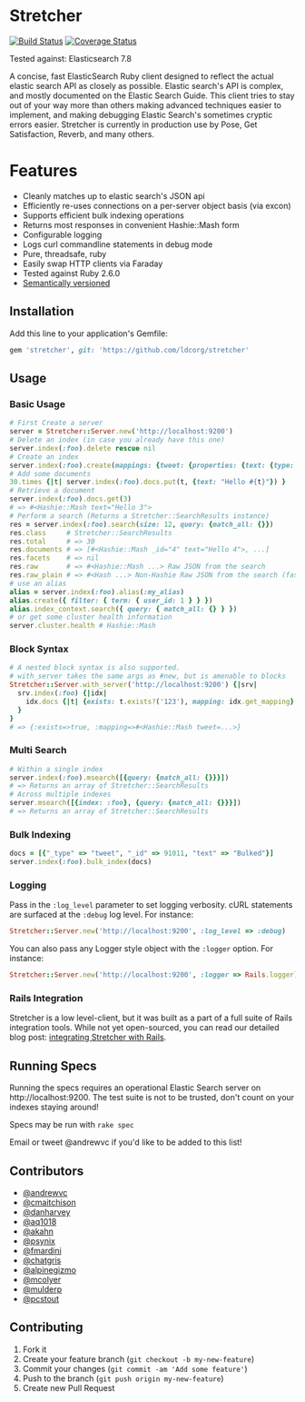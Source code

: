 # Stretcher
[![Build Status](https://travis-ci.org/ldcorg/stretcher.svg?branch=master)](https://travis-ci.org/ldcorg/stretcher)
[![Coverage Status](https://coveralls.io/repos/github/ldcorg/stretcher/badge.svg?branch=master)](https://coveralls.io/github/ldcorg/stretcher?branch=master)

Tested against: Elasticsearch 7.8

A concise, fast ElasticSearch Ruby client designed to reflect the actual elastic search API as closely as possible. Elastic search's API is complex, and mostly documented on the Elastic Search Guide. This client tries to stay out of your way more than others making advanced techniques easier to implement, and making debugging Elastic Search's sometimes cryptic errors easier. Stretcher is currently in production use by Pose, Get Satisfaction, Reverb, and many others.

# Features

* Cleanly matches up to elastic search's JSON api
* Efficiently re-uses connections on a per-server object basis (via excon)
* Supports efficient bulk indexing operations
* Returns most responses in convenient Hashie::Mash form
* Configurable logging
* Logs curl commandline statements in debug mode
* Pure, threadsafe, ruby
* Easily swap HTTP clients via Faraday
* Tested against Ruby 2.6.0
* [Semantically versioned](http://semver.org/)

## Installation

Add this line to your application's Gemfile:

```ruby
gem 'stretcher', git: 'https://github.com/ldcorg/stretcher'
```

## Usage

### Basic Usage

```ruby
# First Create a server
server = Stretcher::Server.new('http://localhost:9200')
# Delete an index (in case you already have this one)
server.index(:foo).delete rescue nil
# Create an index
server.index(:foo).create(mappings: {tweet: {properties: {text: {type: 'text'}}}})
# Add some documents
30.times {|t| server.index(:foo).docs.put(t, {text: "Hello #{t}"}) }
# Retrieve a document
server.index(:foo).docs.get(3)
# => #<Hashie::Mash text="Hello 3">
# Perform a search (Returns a Stretcher::SearchResults instance)
res = server.index(:foo).search(size: 12, query: {match_all: {}})
res.class     # Stretcher::SearchResults
res.total     # => 30
res.documents # => [#<Hashie::Mash _id="4" text="Hello 4">, ...]
res.facets    # => nil
res.raw       # => #<Hashie::Mash ...> Raw JSON from the search
res.raw_plain # => #<Hash ...> Non-Hashie Raw JSON from the search (fastest)
# use an alias
alias = server.index(:foo).alias(:my_alias)
alias.create({ filter: { term: { user_id: 1 } } })
alias.index_context.search({ query: { match_all: {} } })
# or get some cluster health information
server.cluster.health # Hashie::Mash
```

### Block Syntax

```ruby
# A nested block syntax is also supported.
# with_server takes the same args as #new, but is amenable to blocks
Stretcher::Server.with_server('http://localhost:9200') {|srv|
  srv.index(:foo) {|idx|
    idx.docs {|t| {exists: t.exists?('123'), mapping: idx.get_mapping} }
  }
}
# => {:exists=>true, :mapping=>#<Hashie::Mash tweet=...>}
```

### Multi Search

```ruby
# Within a single index
server.index(:foo).msearch([{query: {match_all: {}}}])
# => Returns an array of Stretcher::SearchResults
# Across multiple indexes
server.msearch([{index: :foo}, {query: {match_all: {}}}])
# => Returns an array of Stretcher::SearchResults
```

### Bulk Indexing

```ruby
docs = [{"_type" => "tweet", "_id" => 91011, "text" => "Bulked"}]
server.index(:foo).bulk_index(docs)
```

### Logging

Pass in the `:log_level` parameter to set logging verbosity. cURL statements are surfaced at the `:debug` log level. For instance:

```ruby
Stretcher::Server.new('http://localhost:9200', :log_level => :debug)
```

You can also pass any Logger style object with the `:logger` option. For instance:

```ruby
Stretcher::Server.new('http://localhost:9200', :logger => Rails.logger)
```

### Rails Integration

Stretcher is a low level-client, but it was built as a part of a full suite of Rails integration tools.
While not yet open-sourced, you can read our detailed blog post: [integrating Stretcher with Rails](http://blog.andrewvc.com/elasticsearch-rails-stretcher-at-pose).

## Running Specs

Running the specs requires an operational Elastic Search server on http://localhost:9200.
The test suite is not to be trusted, don't count on your indexes staying around!

Specs may be run with `rake spec`

Email or tweet @andrewvc if you'd like to be added to this list!

## Contributors

* [@andrewvc](https://github.com/andrewvc)
* [@cmaitchison](https://github.com/cmaitchison)
* [@danharvey](https://github.com/danharvey)
* [@aq1018](https://github.com/aq1018)
* [@akahn](https://github.com/akahn)
* [@psynix](https://github.com/psynix)
* [@fmardini](https://github.com/fmardini)
* [@chatgris](https://github.com/chatgris)
* [@alpinegizmo](https://github.com/alpinegizmo)
* [@mcolyer](https://github.com/mcolyer)
* [@mulderp](https://github.com/mulderp)
* [@pcstout](https://github.com/pcstout)

## Contributing

1. Fork it
2. Create your feature branch (`git checkout -b my-new-feature`)
3. Commit your changes (`git commit -am 'Add some feature'`)
4. Push to the branch (`git push origin my-new-feature`)
5. Create new Pull Request
